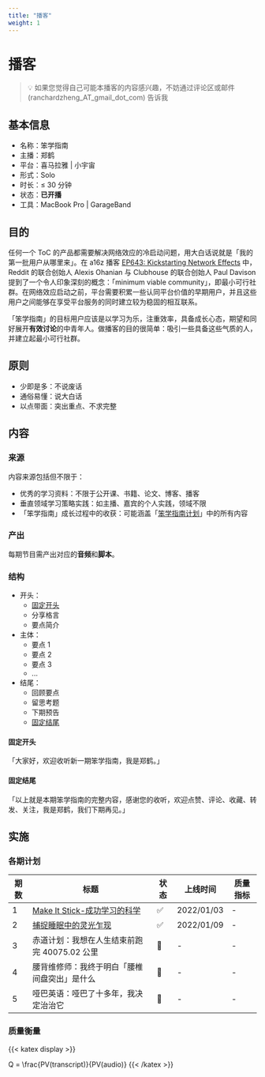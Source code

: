 ```yaml
---
title: "播客"
weight: 1
---
```


# 播客

> 💡 如果您觉得自己可能本播客的内容感兴趣，不妨通过评论区或邮件 (ranchardzheng_AT_gmail_dot_com) 告诉我

## 基本信息

* 名称：笨学指南
* 主播：郑鹤
* 平台：喜马拉雅 | 小宇宙
* 形式：Solo
* 时长：≤ 30 分钟
* 状态：**已开播**
* 工具：MacBook Pro | GarageBand

## 目的

任何一个 ToC 的产品都需要解决网络效应的冷启动问题，用大白话说就是「我的第一批用户从哪里来」。在 a16z 播客 [EP643: Kickstarting Network Effects](https://future.a16z.com/podcasts/kickstarting-network-effects/) 中，Reddit 的联合创始人 Alexis Ohanian 与 Clubhouse 的联合创始人 Paul Davison 提到了一个令人印象深刻的概念：「minimum viable community」，即最小可行社群。在网络效应启动之前，平台需要积累一些认同平台价值的早期用户，并且这些用户之间能够在享受平台服务的同时建立较为稳固的相互联系。

「笨学指南」的目标用户应该是以学习为乐，注重效率，具备成长心态，期望和同好展开**有效讨论**的中青年人。做播客的目的很简单：吸引一些具备这些气质的人，并建立起最小可行社群。

## 原则

* 少即是多：不说废话
* 通俗易懂：说大白话
* 以点带面：突出重点、不求完整

## 内容

### 来源

内容来源包括但不限于：

* 优秀的学习资料：不限于公开课、书籍、论文、博客、播客
* 垂直领域学习策略实践：如主播、嘉宾的个人实践，领域不限
* 「笨学指南」成长过程中的收获：可能涵盖「[笨学指南计划](/nerds-docs/docs/plan/)」中的所有内容

### 产出

每期节目需产出对应的**音频**和**脚本**。

### 结构

* 开头：
  * [固定开头](#固定开头)
  * 分享格言
  * 要点简介
* 主体：
  * 要点 1
  * 要点 2
  * 要点 3
  * ...
* 结尾：
  * 回顾要点
  * 留思考题
  * 下期预告
  * [固定结尾](#固定结尾)

#### 固定开头

「大家好，欢迎收听新一期笨学指南，我是郑鹤。」

#### 固定结尾

「以上就是本期笨学指南的完整内容，感谢您的收听，欢迎点赞、评论、收藏、转发、关注，我是郑鹤，我们下期再见。」

## 实施

### 各期计划

| 期数 | 标题                                            | 状态 | 上线时间   | 质量指标 |
| ---- | ----------------------------------------------- | ---- | ---------- | -------- |
| 1    | [Make It Stick-成功学习的科学](./make-it-stick) | ✅    | 2022/01/03 | -        |
| 2    | [捕捉睡眠中的灵光乍现](./nap-and-creativity)    | ✅    | 2022/01/09 | -        |
| 3    | 赤道计划：我想在人生结束前跑完 40075.02 公里    | 🚧    | -          | -        |
| 4    | 腰背维修师：我终于明白「腰椎间盘突出」是什么    | 🚧    | -          | -        |
| 5    | 哑巴英语：哑巴了十多年，我决定治治它            | 🚧    | -          | -        |

### 质量衡量

{{< katex display >}}

Q = \frac{PV(transcript)}{PV(audio)}
{{< /katex >}}
